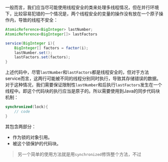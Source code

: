 一般而言，我们应当尽可能使用线程安全的类来处理多线程情况，但在并行环境下，比较容易犯错的一个情况是，两个线程安全的变量的操作没有放在一个原子操作内，导致的线程不安全：
```java
AtomicReference<BigInteger> lastNumber;
AtomicReference<BigInteger[]> lastFactors

service(BigInteger i){
	BigInteger[] factors = factor(i);
	lastNumber.set();
	lastFactors.set(factors);
}
```

上述代码中，尽管`lastNumber`和`lastFactors`都是线程安全的，但对于方法service而言，这两行可能被不同的线程分别同时执行，导致其存储错误的数据。对于这种情况，我们需要保证限制性`lastNumber`和后执行`lastFactors`发生在一个线程中。即这个代码块的执行应当是原子的。所以需要使用到Java的同步代码块机制：

```java
synchronized(lock){
	// code
}
```

其包含两部分：
- 作为锁的对象引用。
- 被这个锁保护的代码块。

> 另一个简单的使用方法就是用`synchronized`修饰整个方法，不过